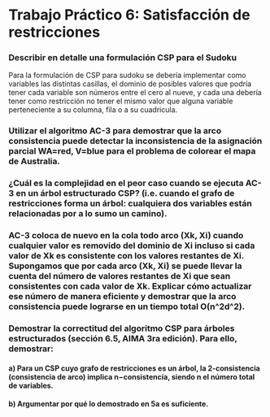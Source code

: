 # Trabajo Práctico 6: Satisfacción de restricciones 
### Describir en detalle una formulación CSP para el Sudoku
Para la formulación de CSP para sudoku se debería implementar como variables las distintas casillas, el dominio de posibles valores que podría tener cada variable son números entre el cero al nueve, y cada una debería tener como restricción no tener el mismo valor que alguna variable perteneciente a su columna, fila o a su cuadricula.
### Utilizar el algoritmo AC-3 para demostrar que la arco consistencia puede detectar la inconsistencia de la asignación parcial WA=red, V=blue para el problema de colorear el mapa de Australia.


### ¿Cuál es la complejidad en el peor caso cuando se ejecuta AC-3 en un árbol estructurado CSP? (i.e. cuando el grafo de restricciones forma un árbol: cualquiera dos variables están relacionadas por a lo sumo un camino).


###  AC-3 coloca de nuevo en la cola todo arco (Xk, Xi) cuando cualquier valor es removido del dominio de Xi incluso si cada valor de Xk es consistente con los valores restantes de Xi. Supongamos que por cada arco (Xk, Xi) se puede llevar la cuenta del número de valores restantes de  Xi que sean consistentes con cada valor de Xk. Explicar cómo actualizar ese número de manera  eficiente y demostrar que la arco consistencia puede lograrse en un tiempo total O(n^2d^2).


### Demostrar la correctitud del algoritmo CSP para árboles estructurados (sección 6.5, AIMA 3ra edición). Para ello, demostrar:
#### a) Para un CSP cuyo grafo de restricciones es un árbol, la 2-consistencia (consistencia de arco) implica n−consistencia, siendo n el número total de variables.
#### b) Argumentar por qué lo demostrado en 5a es suficiente.


### 